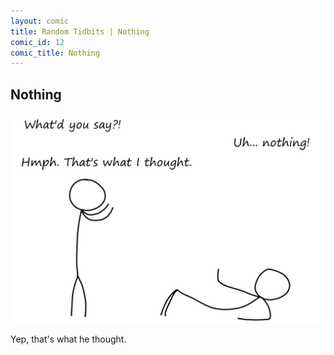 ```yaml
---
layout: comic
title: Random Tidbits | Nothing
comic_id: 12
comic_title: Nothing
---
```


## Nothing

<img id="img12" src="/assets/images/12.png">

Yep, that's what he thought.
